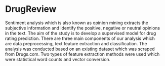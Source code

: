 # DrugReview

Sentiment analysis which is also known as opinion mining extracts the subjective information and identify the positive, negative or neutral opinions in the text. The aim of the study is to develop a supervised model for drug rating prediction. There are three main components of our analysis which are data preprocessing, text feature extraction and classification. The analysis was conducted based on an existing dataset which was scraped from Drugs.com. Two types of feature extraction methods were used which were statistical word counts and vector conversion. 
